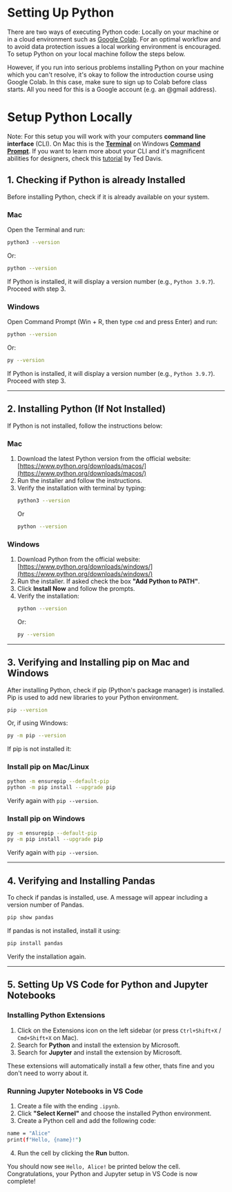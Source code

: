 # Setting Up Python

There are two ways of executing Python code: Locally on your machine or in a cloud environment such as [Google Colab](https://colab.research.google.com/). For an optimal workflow and to avoid data protection issues a local working environment is encouraged. To setup Python on your local machine follow the steps below. 

However, if you run into serious problems installing Python on your machine which you can't resolve, it's okay to follow the introduction course using Google Colab. In this case, make sure to sign up to Colab before class starts. All you need for this is a Google account (e.g. an @gmail address).

# Setup Python Locally

Note: For this setup you will work with your computers **command line interface** (CLI). On Mac this is the **[Terminal](https://support.apple.com/de-de/guide/terminal/trmld4c92d55/mac)** on Windows **[Command Prompt](https://www.lifewire.com/how-to-open-command-prompt-2618089)**. If you want to learn more about your CLI and it's magnificent abilities for designers, check this [tutorial](https://ffd8.github.io/cli-for-artists-and-designers/) by Ted Davis.

## 1. Checking if Python is already Installed

Before installing Python, check if it is already available on your system.

### Mac
Open the Terminal and run:
```sh
python3 --version
```
Or:
```sh
python --version
```
If Python is installed, it will display a version number (e.g., `Python 3.9.7`). Proceed with step 3.

### Windows
Open Command Prompt (Win + R, then type `cmd` and press Enter) and run:
```sh
python --version
```
Or:
```sh
py --version
```
If Python is installed, it will display a version number (e.g., `Python 3.9.7`). Proceed with step 3.

---

## 2. Installing Python (If Not Installed)

If Python is not installed, follow the instructions below:

### Mac

1. Download the latest Python version from the official website: [https://www.python.org/downloads/macos/](https://www.python.org/downloads/macos/)
2. Run the installer and follow the instructions.
3. Verify the installation with terminal by typing:
   ```sh
   python3 --version
   ```
   Or
   ```sh
   python --version
   ```

### Windows

1. Download Python from the official website: [https://www.python.org/downloads/windows/](https://www.python.org/downloads/windows/)
2. Run the installer. If asked check the box **"Add Python to PATH"**.
3. Click **Install Now** and follow the prompts.
4. Verify the installation:
   ```sh
   python --version
   ```
   Or:
   ```sh
   py --version
   ```

---

## 3. Verifying and Installing pip on Mac and Windows

After installing Python, check if pip (Python's package manager) is installed. Pip is used to add new libraries to your Python environment. 

```sh
pip --version
```
Or, if using Windows:
```sh
py -m pip --version
```

If pip is not installed it: 

### Install pip on Mac/Linux

```sh
python -m ensurepip --default-pip
python -m pip install --upgrade pip
```

Verify again with `pip --version`.

### Install pip on Windows

```sh
py -m ensurepip --default-pip
py -m pip install --upgrade pip
```

Verify again with `pip --version`.

---

## 4. Verifying and Installing Pandas

To check if pandas is installed, use. A message will appear including a version number of Pandas. 

```sh
pip show pandas
```

If pandas is not installed, install it using:

```sh
pip install pandas
```

Verify the installation again.

---

## 5. Setting Up VS Code for Python and Jupyter Notebooks

### Installing Python Extensions

1. Click on the Extensions icon on the left sidebar (or press `Ctrl+Shift+X` / `Cmd+Shift+X` on Mac).
2. Search for **Python** and install the extension by Microsoft.
3. Search for **Jupyter** and install the extension by Microsoft.

These extensions will automatically install a few other, thats fine and you don't need to worry about it. 

### Running Jupyter Notebooks in VS Code

1. Create a file with the ending `.ipynb`.
2. Click **"Select Kernel"** and choose the installed Python environment.
3. Create a Python cell and add the following code: 
```sh
name = "Alice"
print(f"Hello, {name}!")
```
4. Run the cell by clicking the **Run** button.

You should now see `Hello, Alice!` be printed below the cell. 
Congratulations, your Python and Jupyter setup in VS Code is now complete!

